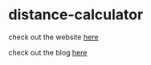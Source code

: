 # distance-calculator

check out the website [here](https://ronald-luo.github.io/distance-calculator/)

check out the blog [here](https://www.ronald-luo.com/100-websites/)
